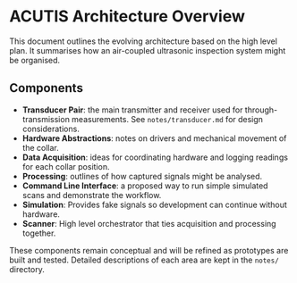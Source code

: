 # ACUTIS Architecture Overview

This document outlines the evolving architecture based on the high level plan. It summarises how an air-coupled ultrasonic inspection system might be organised.

## Components

- **Transducer Pair**: the main transmitter and receiver used for through-transmission measurements. See `notes/transducer.md` for design considerations.
- **Hardware Abstractions**: notes on drivers and mechanical movement of the collar.
- **Data Acquisition**: ideas for coordinating hardware and logging readings for each collar position.
- **Processing**: outlines of how captured signals might be analysed.
- **Command Line Interface**: a proposed way to run simple simulated scans and demonstrate the workflow.
- **Simulation**: Provides fake signals so development can continue without hardware.
- **Scanner**: High level orchestrator that ties acquisition and processing together.

These components remain conceptual and will be refined as prototypes are built and tested. Detailed descriptions of each area are kept in the `notes/` directory.
